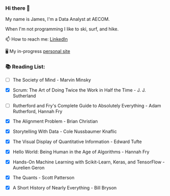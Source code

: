 ### Hi there 👋

My name is James, I'm a Data Analyst at AECOM. 

When I'm not programming I like to ski, surf, and hike. 


📫 How to reach me: [LinkedIn](https://www.linkedin.com/in/james-moro-b56a5575)

🖥 My in-progress [personal site](https://jmoro0408.github.io/)



### 📚 Reading List: 

- [ ] The Society of Mind -  Marvin Minsky
- [x] Scrum: The Art of Doing Twice the Work in Half the Time - J. J. Sutherland
- [ ] Rutherford and Fry's Complete Guide to Absolutely Everything - Adam Rutherford, Hannah Fry
- [x] The Alignment Problem - Brian Christian
- [x] Storytelling With Data - Cole Nussbaumer Knaflic
- [x] The Visual Display of Quantitative Information - Edward Tufte
- [x] Hello World: Being Human in the Age of Algorithms - Hannah Fry
- [x] Hands-On Machine Learning with Scikit-Learn, Keras, and TensorFlow - Aurelien Geron
- [x] The Quants - Scott Patterson
- [x] A Short History of Nearly Everything - Bill Bryson




<!--
**jmoro0408/jmoro0408** is a ✨ _special_ ✨ repository because its `README.md` (this file) appears on your GitHub profile.

Here are some ideas to get you started:

- 🔭 I’m currently working on ...
- 🌱 I’m currently learning ...
- 👯 I’m looking to collaborate on ...
- 🤔 I’m looking for help with ...
- 💬 Ask me about ...
- 📫 How to reach me: ...
- 😄 Pronouns: ...
- ⚡ Fun fact: ...
-->

